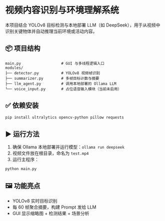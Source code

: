 
# 视频内容识别与环境理解系统

本项目结合 YOLOv8 目标检测与本地部署 LLM（如 DeepSeek），用于从视频中识别关键物体并自动推理当前环境或活动内容。

## 📦 项目结构

```
main.py                  # GUI 与多线程逻辑入口
modules/
├── detector.py          # YOLOv8 视频帧识别
├── summarizer.py        # 多帧目标计数与摘要
├── llm_agent.py         # 调用本地部署的 Ollama LLM
└── voice_input.py       # 占位语音输入模块（当前未启用）
```

## ✅ 依赖安装

```bash
pip install ultralytics opencv-python pillow requests
```

## ▶️ 运行方法

1. 确保 Ollama 本地部署并运行模型：`ollama run deepseek`
2. 视频文件放在根目录，命名为 `test.mp4`
3. 运行主程序：

```bash
python main.py
```

## 🖼️ 功能亮点

- YOLOv8 实时目标识别
- 每 60 帧聚合摘要，构建 Prompt 发给 LLM
- GUI 显示缩略图 + 检测结果 + 场景分析
